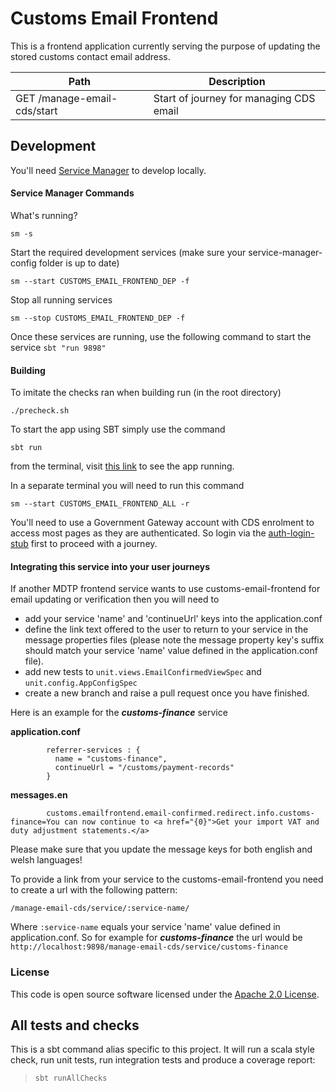
# Customs Email Frontend

This is a frontend application currently serving the purpose of updating the stored customs contact email address.

| Path                                                                   | Description                                                                                       |
| ---------------------------------------------------------------------  | ------------------------------------------------------------------------------------------------- |
| GET  /manage-email-cds/start                                           | Start of journey for managing CDS email                                                           |                

## Development

You'll need [Service Manager](https://github.com/hmrc/service-manager) to develop locally.


#### Service Manager Commands

What's running?

    sm -s

Start the required development services (make sure your service-manager-config folder is up to date)

    sm --start CUSTOMS_EMAIL_FRONTEND_DEP -f

Stop all running services

    sm --stop CUSTOMS_EMAIL_FRONTEND_DEP -f
    
Once these services are running, use the following command to start the service `sbt "run 9898"`
    
#### Building
To imitate the checks ran when building run (in the root directory)

    ./precheck.sh
    
To start the app using SBT simply use the command

    sbt run

from the terminal, visit [this link](http://localhost:9898/manage-email-cds/start) to see the app running.

In a separate terminal you will need to run this command

    sm --start CUSTOMS_EMAIL_FRONTEND_ALL -r

You'll need to use a Government Gateway account with CDS enrolment to access most pages as they are authenticated.
So login via the [auth-login-stub](http://localhost:9949/auth-login-stub/gg-sign-in?continue=http%3A%2F%2Flocalhost%3A9898%2Fmanage-email-cds%2Fstart) first to proceed with a journey.

#### Integrating this service into your user journeys

If another MDTP frontend service wants to use customs-email-frontend for email updating or verification then you will need to 
* add your service 'name' and 'continueUrl' keys into the application.conf
* define the link text offered to the user to return to your service in the message properties files (please note the message property key's suffix should match your service 'name' value defined in the application.conf file).
* add new tests to `unit.views.EmailConfirmedViewSpec` and `unit.config.AppConfigSpec` 
* create a new branch and raise a pull request once you have finished. 

Here is an example for the ***customs-finance*** service

**application.conf**

            referrer-services : {
              name = "customs-finance",
              continueUrl = "/customs/payment-records"
            }
            
**messages.en**

            customs.emailfrontend.email-confirmed.redirect.info.customs-finance=You can now continue to <a href="{0}">Get your import VAT and duty adjustment statements.</a>

Please make sure that you update the message keys for both english and welsh languages!
            
To provide a link from your service to the customs-email-frontend you need to create a url with the following pattern:

    /manage-email-cds/service/:service-name/

Where `:service-name` equals your service 'name' value defined in application.conf. 
So for example for ***customs-finance***  the url would be `http://localhost:9898/manage-email-cds/service/customs-finance`

### License 
 
This code is open source software licensed under the [Apache 2.0 License]("http://www.apache.org/licenses/LICENSE-2.0.html").

## All tests and checks

This is a sbt command alias specific to this project. It will run a scala style check, run unit tests, run integration
tests and produce a coverage report:
> `sbt runAllChecks`